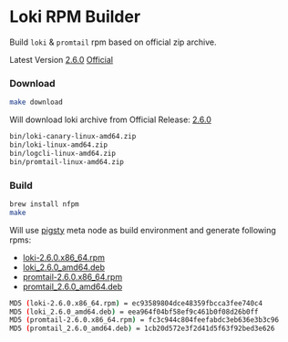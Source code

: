 # Loki RPM Builder

Build `loki` & `promtail` rpm based on official zip archive.

Latest Version [2.6.0](https://github.com/Vonng/loki-rpm/releases/tag/v2.6.0) [Official](https://github.com/grafana/loki/releases/tag/v2.6.0)


### Download

```bash
make download
```

Will download loki archive from Official Release: [2.6.0](https://github.com/grafana/loki/releases/tag/v2.6.0) 

```bash
bin/loki-canary-linux-amd64.zip
bin/loki-linux-amd64.zip
bin/logcli-linux-amd64.zip
bin/promtail-linux-amd64.zip
```

### Build 

```bash
brew install nfpm
make
```

Will use [pigsty](https://github.com/Vonng/pigsty) meta node as build environment and generate following rpms:

* [loki-2.6.0.x86_64.rpm](https://github.com/Vonng/loki-rpm/releases/download/v2.6.0/loki-2.6.0.x86_64.rpm)
* [loki_2.6.0_amd64.deb](https://github.com/Vonng/loki-rpm/releases/download/v2.6.0/loki_2.6.0_amd64.deb)
* [promtail-2.6.0.x86_64.rpm](https://github.com/Vonng/loki-rpm/releases/download/v2.6.0/promtail-2.6.0.x86_64.rpm)
* [promtail_2.6.0_amd64.deb](https://github.com/Vonng/loki-rpm/releases/download/v2.6.0/promtail_2.6.0_amd64.deb)

```bash
MD5 (loki-2.6.0.x86_64.rpm) = ec93589804dce48359fbcca3fee740c4
MD5 (loki_2.6.0_amd64.deb) = eea964f04bf58ef9c461b0f08d26b0ff
MD5 (promtail-2.6.0.x86_64.rpm) = fc3c944c804feefabdc3eb636e3b3c96
MD5 (promtail_2.6.0_amd64.deb) = 1cb20d572e3f2d41d5f63f92bed3e626
```